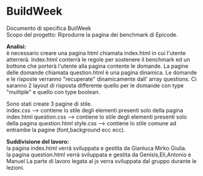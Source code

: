 <h1>BuildWeek</h1>

Documento di specifica BuilWeek <br>
Scopo del progetto: Riprodurre la pagina dei benchmark di Epicode. <br>

<strong>Analisi:</strong><br>
è necessario creare una pagina html chiamata index.html in cui l'utente atterrerà.
Index.html conterrà le regole per sostenere il benchmark ed un bottone che porterà l'utente alla pagina contente 
le domande.
La pagine delle domande chiamata question.html è una pagina dinamica.
Le domande e le risposte verranno "recuperate" dinamicamente dall' array questions.
Ci saranno 2 layout di risposta differente quello per le domande con type "multiple" e quello con type boolean.

Sono stati create 3 pagine di stile.<br>
index.css --> contiene lo stile degli elementi presenti solo della pagina index.html
question.css --> contiene lo stile degli elementi presenti solo della pagina question.html
style.css --> contiene lo stile comune ad entrambe la pagine (font,background ecc ecc).




<strong>Suddivisione del lavoro:</strong><br>
la pagina index.html verrà sviluppata e gestita da Gianluca Mirko Giulia.<br>
la pagina question.html verrà sviluppata e gestita da Genisis,Eli,Antonio e Manuel
La parte di lavoro legata al js verra sviluppata dal gruppo durante le lezioni.
